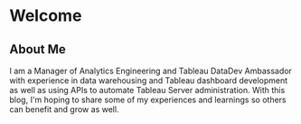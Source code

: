 # Welcome

## About Me

I am a Manager of Analytics Engineering and Tableau DataDev Ambassador with experience in data warehousing and Tableau dashboard development as well as using APIs to automate Tableau Server administration. With this blog, I'm hoping to share some of my experiences and learnings so others can benefit and grow as well.